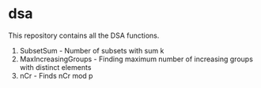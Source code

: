 # dsa
This repository contains all the DSA functions.

1. SubsetSum - Number of subsets with sum k
2. MaxIncreasingGroups - Finding maximum number of increasing groups with distinct elements
3. nCr - Finds nCr mod p
